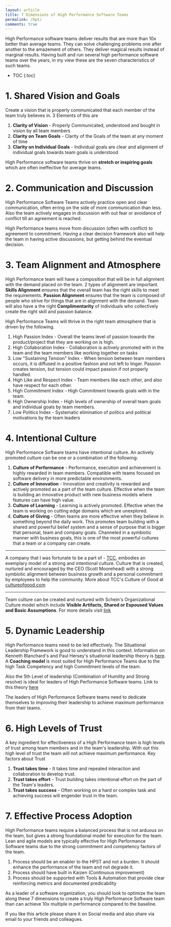 ```yaml
---
layout: article
title: 7 Dimensions of High Performance Software Teams
permalink: /hpt/
comments: true
---
```

High Performance software teams deliver results that are more than 10x better than average teams. They can solve challenging problems one after another to the amazement of others. They deliver magical results instead of marginal results. Having built and run several high performance software teams over the years, in my view these are the seven characteristics of such teams.

- TOC
{:toc}

# 1. Shared Vision and Goals
Create a vision that is properly communicated that each member of the team truly believes in. 3 Elements of this are
1. **Clarity of Vision** - Properly Communicated, understood and bought in vision by all team members
1. **Clarity on Team Goals** - Clarity of the Goals of the team at any moment of time
1. **Clarity on Individual Goals** - Individual goals are clear and alignment of individual goals towards team goals is understood

High Performance software teams thrive on **stretch or inspiring goals** which are often ineffective for average teams.

# 2. Communication and Discussion
High Performance Software Teams actively practice open and clear communication, often erring on the side of more communication than less. Also the team actively engages in discussion with out fear or avoidance of conflict till an agreement is reached.

High Performance teams move from discussion (often with conflict) to  agreement to commitment. Having a clear decision framework also will help the team in having active discussions, but getting behind the eventual decision.

# 3. Team Alignment and Atmosphere
High Performance team will have a composition that will be in full alignment with the demand placed on the team. 2 types of alignment are important. **Skills Alignment** ensures that the overall team has the right skills to meet the requirements. **Passion Alignment** ensures that the team is composed of people who strive for things that are in alignment with the demand. Team will also have a the right **Complimentarity** of individuals who collectively create the right skill and passion balance.

High Performance Teams will thrive in the right team atmosphere that is driven by the following.

1. High Passion Index - Overall the teams level of passion towards the product/project that they are working on is high.
1. High Collaboration Index - Collaboration is actively promoted with in the team and the team members like working together on tasks
1. Low "Sustaining Tension" Index - When tension between team members occurs, it is diffused in a positive fashion and not left to linger. Passion creates tension, but tension could impact passion if not properly handled.
1. High Like and Respect Index - Team members like each other, and also have respect for each other.
1. High Commitment Index - High Commitment towards goals with in the team.
1. High Ownership Index - High levels of ownership of overall team goals and individual goals by team members.
1. Low Politics Index - Systematic elimination of politics and political motivations by the team leaders

# 4. Intentional Culture
High Performance Software teams have intentional culture. An actively promoted culture can be one or a combination of the following:
1. **Culture of Performance** - Performance, execution and achievement is highly rewarded in team members. Compatible with teams focused on software delivery in more predictable environments.
1. **Culture of Innovation** - Innovation and creativity is rewarded and actively promoted as a part of the team culture. Effective when the team is building an innovative product with new business models where features can have high value.
1. **Culture of Learning** - Learning is actively promoted. Effective when the team is working on cutting edge domains which are unexplored.
1. **Culture of Giving** - Often teams are more effective when they believe in something beyond the daily work. This promotes team building with a shared and powerful belief system and a sense of purpose that is bigger that personal, team and company goals. Channeled in a symbiotic manner with business goals, this is one of the most powerful cultures that a team or a company can create.

----

A company that I was fortunate to be a part of - [TCC](http://www.tccrocks.com), embodies an exemplary model of a strong and intentional culture. Culture that is created, nurtured and encouraged by the CEO (Scott Moorehead) with a strong symbiotic alignment between business growth and a personal commitment by employees to help the community. More about TCC's Culture of Good at
[cultureofgood.com](http://cultureofgood.com)

----

Team culture can be created and nurtured with Schein's Organizational Culture model which include **Visible Artifacts, Shared or Espoused Values and Basic Assumptions**. For more details visit [link](https://en.wikipedia.org/wiki/Edgar_Schein)

# 5. Dynamic Leadership
High Performance teams need to be led effectively. The Situational Leadership Framework is good to understand in this context. Information on Kenneth Blanchard's and Paul Hersey's situational leadership theory is [here](https://en.wikipedia.org/wiki/Situational_leadership_theory). A **Coaching model** is most suited for High Performance Teams due to the high Task Competency and high Commitment levels of the team.

Also the 5th Level of leadership (Combination of Humility and Strong resolve) is ideal for leaders of High Performance Software teams. Link to this theory [here](https://www.mindtools.com/pages/article/level-5-leadership.htm)

The leaders of High Performance Software teams need to dedicate themselves to improving their leadership to achieve maximum performance from their teams.

# 6. High Levels of Trust
A key ingredient for effectiveness of a High Performance team is high levels of trust among team members and in the team's leadership. With out this high level of trust the team will not achieve maximum performance. Key factors about Trust
1. **Trust takes time** - It takes time and repeated interaction and collaboration to develop trust.
1. **Trust takes effort** - Trust building takes intentional effort on the part of the Team's leaders.
1. **Trust takes success** - Often working on a hard or complex task and achieving success will engender trust in the team.

# 7. Effective Process Adoption
High Performance teams require a balanced process that is not arduous on the team, but gives a strong foundational model for execution for the team. Lean and agile models are typically effective for High Performance Software teams due to the strong commitment and competency factors of the team.

1. Process should be an enabler to the HPST and not a burden. It should enhance the performance of the team and not degrade it.
1. Process should have built in Kaizen (Continuous improvement)
1. Process should be supported with Tools & Automation that provide clear reinforcing metrics and documented predicability

As a leader of a software organization, you should look to optimize the team along these 7 dimensions to create a truly High Performance Software team than can achieve 10x multiple in performance compared to the baseline.

If you like this article please share it on Social media and also share via email to your friends and colleagues.
